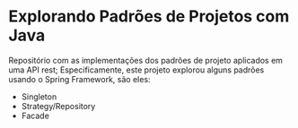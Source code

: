 # Explorando Padrões de Projetos com Java

Repositório com as implementações dos padrões de projeto aplicados em uma API rest; Especificamente, este projeto explorou alguns padrões usando o Spring Framework, são eles:
- Singleton
- Strategy/Repository
- Facade

